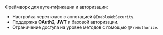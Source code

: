 Фреймворк для аутентификации и авторизации:

- Настройка через класс с аннотацией `@EnableWebSecurity`.
- Поддержка **OAuth2**, **JWT** и базовой авторизации.
- Ограничение доступа на уровне методов с помощью `@PreAuthorize`.